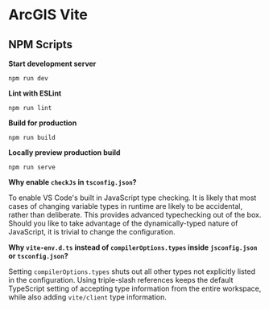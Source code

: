 # ArcGIS Vite

## NPM Scripts

**Start development server**

```
npm run dev
```

**Lint with ESLint**

```
npm run lint
```

**Build for production**

```
npm run build
```

**Locally preview production build**

```
npm run serve
```

**Why enable `checkJs` in `tsconfig.json`?**

To enable VS Code's built in JavaScript type checking. It is likely that most cases of changing variable types in runtime are likely to be accidental, rather than deliberate. This provides advanced typechecking out of the box. Should you like to take advantage of the dynamically-typed nature of JavaScript, it is trivial to change the configuration.

**Why `vite-env.d.ts` instead of `compilerOptions.types` inside `jsconfig.json` or `tsconfig.json`?**

Setting `compilerOptions.types` shuts out all other types not explicitly listed in the configuration. Using triple-slash references keeps the default TypeScript setting of accepting type information from the entire workspace, while also adding `vite/client` type information.
